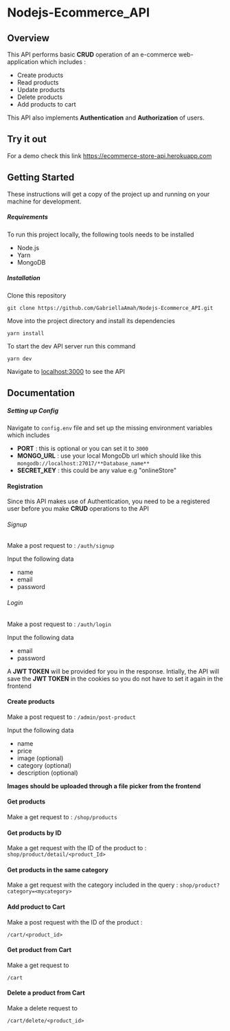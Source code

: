 # Nodejs-Ecommerce_API

## Overview

This API performs basic **CRUD** operation of an e-commerce web-application which includes :

+ Create products
+ Read products
+ Update products
+ Delete products
+ Add products to cart

This API also implements **Authentication** and **Authorization** of users.

## Try it out

For a demo check this link
<https://ecommerce-store-api.herokuapp.com>

## Getting Started

These instructions will get a copy of the project up and running on your machine for development.

##### Requirements

To run this project locally, the following tools needs to be installed

+ Node.js
+ Yarn
+ MongoDB

##### Installation

Clone this repository

` git clone https://github.com/GabriellaAmah/Nodejs-Ecommerce_API.git `

Move into the project directory and install its dependencies

` yarn install `

To start the dev API server run this command

` yarn dev `

Navigate to <localhost:3000> to see the API 

## Documentation

##### Setting up Config

Navigate to ` config.env ` file and set up the missing environment variables which includes

+ **PORT** : this is optional or you can set it to ` 3000 `
+ **MONGO_URL** : use your local MongoDb url which should like this ` mongodb://localhost:27017/**Database_name** `
+ **SECRET_KEY** : this could be any value e.g "onlineStore"

#### Registration

Since this API makes use of Authentication, you need to be a registered user before you make **CRUD** operations to the API

###### Signup

Make a post request to : ` /auth/signup `

Input the following data 
+ name
+ email
+ password

###### Login

Make a post request to : ` /auth/login `

Input the following data
+ email
+ password

A **JWT TOKEN** will be provided for you in the response. Intially, the API will save the **JWT TOKEN** in the cookies so you do not have to set it again in the frontend

#### Create products

Make a post request to : ` /admin/post-product `

Input the following data
+ name
+ price
+ image (optional)
+ category (optional)
+ description (optional)

**Images should be uploaded through a file picker from the frontend**

#### Get products

Make a get request to : ` /shop/products `

#### Get products by ID

Make a get request with the ID of the product to : ` shop/product/detail/<product_Id> `

#### Get products in the same category

Make a get request with the category included in the query :
 ` shop/product?category=<mycategory> `

#### Add product to Cart

Make a post request with the ID of the product : 

```
/cart/<product_id>
```

#### Get product from Cart

Make a get request to 

```
/cart
```

#### Delete a product from Cart

Make a delete request to 

```
/cart/delete/<product_id>
```









